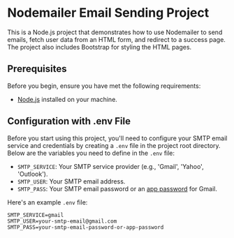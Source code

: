 # Nodemailer Email Sending Project

This is a Node.js project that demonstrates how to use Nodemailer to send emails, fetch user data from an HTML form, and redirect to a success page. The project also includes Bootstrap for styling the HTML pages.

## Prerequisites

Before you begin, ensure you have met the following requirements:

- [Node.js](https://nodejs.org/) installed on your machine.

## Configuration with .env File

Before you start using this project, you'll need to configure your SMTP email service and credentials by creating a `.env` file in the project root directory. Below are the variables you need to define in the `.env` file:

- `SMTP_SERVICE`: Your SMTP service provider (e.g., 'Gmail', 'Yahoo', 'Outlook').
- `SMTP_USER`: Your SMTP email address.
- `SMTP_PASS`: Your SMTP email password or an [app password](https://support.google.com/accounts/answer/185833?hl=en) for Gmail.

Here's an example `.env` file:

```env
SMTP_SERVICE=gmail
SMTP_USER=your-smtp-email@gmail.com
SMTP_PASS=your-smtp-email-password-or-app-password
